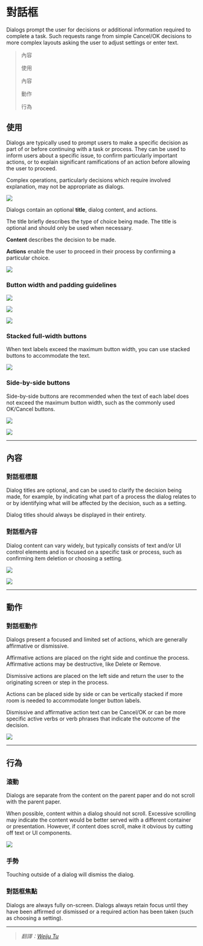 # 對話框



Dialogs prompt the user for decisions or additional information required to complete a task. Such requests range from simple Cancel/OK decisions to more complex layouts asking the user to adjust settings or enter text.

> 內容
>
> 使用
>
> 內容
> 
> 動作
> 
> 行為

## 使用

Dialogs are typically used to prompt users to make a specific decision as part of or before continuing with a task or process. They can be used to inform users about a specific issue, to confirm particularly important actions, or to explain significant ramifications of an action before allowing the user to proceed.

Complex operations, particularly decisions which require involved explanation, may not be appropriate as dialogs.

![](images/components/components-dialogs-usage-dialog_03_large_mdpi.png)

Dialogs contain an optional **title**, dialog content, and actions.

The title briefly describes the type of choice being made. The title is optional and should only be used when necessary.

**Content** describes the decision to be made.

**Actions** enable the user to proceed in their process by confirming a particular choice.

![](images/components/components-dialogs-usage-dialogs_07_large_mdpi.png)

### Button width and padding guidelines

![](images/components/components-buttons-buttonsindialogs_large_mdpi.png)

![](images/components/components-dialogs-usage-dialogs_07a_large_mdpi.png)

![](images/components/components-dialogs-usage-dialogs_07b_large_mdpi.png)

### Stacked full-width buttons

When text labels exceed the maximum button width, you can use stacked buttons to accommodate the text.

![](images/components/components-dialogs-usage-stackedfullwidthbuttonsa_large_mdpi.png)

### Side-by-side buttons

Side-by-side buttons are recommended when the text of each label does not exceed the maximum button width, such as the commonly used OK/Cancel buttons.

![](images/components/components-dialogs-usage-sidebysidebuttonsa_large_mdpi.png)

![](images/components/components-dialogs-usage-sidebysidebuttonsb_large_mdpi.png)

---

## 內容

### 對話框標題

Dialog titles are optional, and can be used to clarify the decision being made, for example, by indicating what part of a process the dialog relates to or by identifying what will be affected by the decision, such as a setting.

Dialog titles should always be displayed in their entirety.

### 對話框內容

Dialog content can vary widely, but typically consists of text and/or UI control elements and is focused on a specific task or process, such as confirming item deletion or choosing a setting.

![](images/components/components-dialogs-content-dialogs_03a_large_mdpi.png)

![](images/components/components-dialogs-content-dialogs_03b_large_mdpi.png)

---

## 動作

### 對話框動作

Dialogs present a focused and limited set of actions, which are generally affirmative or dismissive.

Affirmative actions are placed on the right side and continue the process. Affirmative actions may be destructive, like Delete or Remove.

Dismissive actions are placed on the left side and return the user to the originating screen or step in the process.

Actions can be placed side by side or can be vertically stacked if more room is needed to accommodate longer button labels.


Dismissive and affirmative action text can be Cancel/OK or can be more specific active verbs or verb phrases that indicate the outcome of the decision.
 
![](images/components/components-dialogs-actions-dialogs_11_large_mdpi.png)

--- 

## 行為

### 滾動

Dialogs are separate from the content on the parent paper and do not scroll with the parent paper.

When possible, content within a dialog should not scroll. Excessive scrolling may indicate the content would be better served with a different container or presentation. However, if content does scroll, make it obvious by cutting off text or UI components.

![](images/components/components-dialogs-behavior-dialogs_12_large_mdpi.png)

### 手勢

Touching outside of a dialog will dismiss the dialog.

### 對話框焦點

Dialogs are always fully on-screen. Dialogs always retain focus until they have been affirmed or dismissed or a required action has been taken (such as choosing a setting).

---

> *翻譯：[Weiju Tu](https://www.facebook.com/weiju516)*